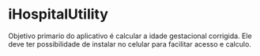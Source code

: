 # iHospitalUtility
Objetivo primario do aplicativo é calcular a idade gestacional corrigida. Ele deve ter possibilidade de instalar no celular para facilitar acesso e calculo.
